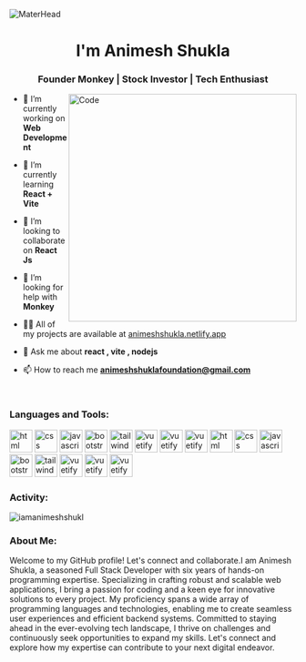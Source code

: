![MaterHead](https://cdn.dribbble.com/users/1299339/screenshots/2972130/hello_world.gif)
<h1 align="center">I'm Animesh Shukla</h1>
<h3 align="center"> Founder Monkey | Stock Investor | Tech Enthusiast </h3>
<img align="right" alt="Code" width="400" src="https://t4.ftcdn.net/jpg/02/84/69/23/360_F_284692342_FkKunloWDjhyfVsmUxxnGJQjR3fiOZ4U.jpg">

- 🔭 I’m currently working on **Web Development**

- 🌱 I’m currently learning **React + Vite**

- 👯 I’m looking to collaborate on **React Js**

- 🤝 I’m looking for help with **Monkey**

- 👨‍💻 All of my projects are available at [animeshshukla.netlify.app](animeshshukla.netlify.app)

- 💬 Ask me about **react , vite , nodejs**

- 📫 How to reach me **animeshshuklafoundation@gmail.com**

<br>

<h3 align="left">Languages and Tools:</h3>
<div>
<img src="https://cdn.pixabay.com/photo/2017/08/05/11/16/logo-2582748_960_720.png" alt="html" width="40" height="40"> 
<img src="https://upload.wikimedia.org/wikipedia/commons/thumb/c/c3/Python-logo-notext.svg/1869px-Python-logo-notext.svg.png" alt="css" width="40" height="40"> 
<img src="https://citi.ac.ug/public/store/1/JavaScript.png" alt="javascript" width="40" height="40"> 
<img src="https://user-images.githubusercontent.com/2327532/39481401-fa7d2992-4d30-11e8-886d-c4a3ee88147f.png" alt="bootstrap" width="40" height="40"> 
<img src="https://avatars.githubusercontent.com/u/67109815?s=200&v=4" alt="tailwind" width="40" height="40"> 
<img src="https://cdn.iconscout.com/icon/free/png-256/free-logo-1889531-1597591.png?f=webp" alt="vuetify" width="40" height="40"> 
<img src="https://e7.pngegg.com/pngimages/413/852/png-clipart-redux-react-logo-javascript-dq-purple-violet-thumbnail.png" alt="vuetify" width="40" height="40"> 
<img src="https://cdn.iconscout.com/icon/free/png-256/free-node-js-1174925.png?f=webp" alt="vuetify" width="40" height="40"> 
<img src="https://w7.pngwing.com/pngs/925/447/png-transparent-express-js-node-js-javascript-mongodb-node-js-text-trademark-logo.png" alt="html" width="40" height="40"> 
<img src="https://cdn.worldvectorlogo.com/logos/django.svg" alt="css" width="40" height="40"> 
<img src="https://upload.wikimedia.org/wikipedia/commons/thumb/2/27/PHP-logo.svg/2560px-PHP-logo.svg.png" alt="javascript" width="40" height="40"> 
<img src="https://firebase.google.com/static/images/brand-guidelines/logo-vertical.png" alt="bootstrap" width="40" height="40"> 
<img src="https://seeklogo.com/images/A/appwrite-logo-D33B39992A-seeklogo.com.png" alt="tailwind" width="40" height="40"> 
<img src="https://www.svgrepo.com/show/331488/mongodb.svg" alt="vuetify" width="40" height="40"> 
<img src="https://encrypted-tbn0.gstatic.com/images?q=tbn:ANd9GcRrJUOQXlRtAe2cdNnbqjDNrOB2oGyp1a3bwg&usqp=CAU" alt="vuetify" width="40" height="40"> 
<img src="https://w7.pngwing.com/pngs/54/524/png-transparent-figma-app-logo-tech-companies-thumbnail.png" alt="vuetify" width="40" height="40"> 
</div>
<div>
<h3 alight="left">Activity:</h3>
<p><img align="left" src="https://github-readme-stats.vercel.app/api/top-langs?username=iamanimeshshukl&show_icons=true&locale=en&layout=compact" alt="iamanimeshshukl" /></p>
</div>
<br>
<h3 alight="left">About Me:</h3>
<p>Welcome to my GitHub profile! Let's connect and collaborate.I am Animesh Shukla, a seasoned Full Stack Developer with six years of hands-on programming expertise. Specializing in crafting robust and scalable web applications, I bring a passion for coding and a keen eye for innovative solutions to every project. My proficiency spans a wide array of programming languages and technologies, enabling me to create seamless user experiences and efficient backend systems. Committed to staying ahead in the ever-evolving tech landscape, I thrive on challenges and continuously seek opportunities to expand my skills. Let's connect and explore how my expertise can contribute to your next digital endeavor.</p>
